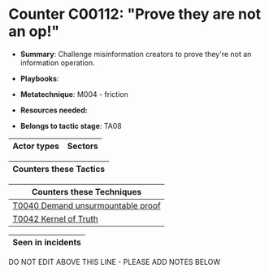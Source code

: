 # Counter C00112: "Prove they are not an op!"

* **Summary**: Challenge misinformation creators to prove they're not an information operation.  

* **Playbooks**: 

* **Metatechnique**: M004 - friction

* **Resources needed:** 

* **Belongs to tactic stage**: TA08


| Actor types | Sectors |
| ----------- | ------- |



| Counters these Tactics |
| ---------------------- |



| Counters these Techniques |
| ------------------------- |
| [T0040 Demand unsurmountable proof](../generated_pages/techniques/T0040.md) |
| [T0042 Kernel of Truth](../generated_pages/techniques/T0042.md) |



| Seen in incidents |
| ----------------- |


DO NOT EDIT ABOVE THIS LINE - PLEASE ADD NOTES BELOW